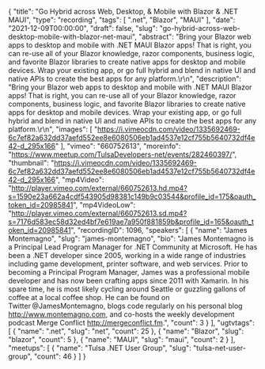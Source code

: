{
  "title": "Go Hybrid across Web, Desktop, & Mobile with Blazor & .NET MAUI",
  "type": "recording",
  "tags": [
    ".net",
    "Blazor",
    "MAUI"
  ],
  "date": "2021-12-09T00:00:00",
  "draft": false,
  "slug": "go-hybrid-across-web-desktop-mobile-with-blazor-net-maui",
  "abstract": "Bring your Blazor web apps to desktop and mobile with .NET MAUI Blazor apps! That is right, you can re-use all of your Blazor knowledge, razor components, business logic, and favorite Blazor libraries to create native apps for desktop and mobile devices. Wrap your existing app, or go full hybrid and blend in native UI and native APIs to create the best apps for any platform.\r\n",
  "description": "Bring your Blazor web apps to desktop and mobile with .NET MAUI Blazor apps! That is right, you can re-use all of your Blazor knowledge, razor components, business logic, and favorite Blazor libraries to create native apps for desktop and mobile devices. Wrap your existing app, or go full hybrid and blend in native UI and native APIs to create the best apps for any platform.\r\n",
  "images": [
    "https://i.vimeocdn.com/video/1335692469-6c7ef82a632dd37aefd552ee8e6080506eb1ad4537e12cf755b5640732df4e42-d_295x166"
  ],
  "vimeo": "660752613",
  "moreinfo": "https://www.meetup.com/TulsaDevelopers-net/events/282460397/",
  "thumbnail": "https://i.vimeocdn.com/video/1335692469-6c7ef82a632dd37aefd552ee8e6080506eb1ad4537e12cf755b5640732df4e42-d_295x166",
  "mp4Video": "http://player.vimeo.com/external/660752613.hd.mp4?s=1590e23a662a4cdf543905d98381c149b9c03544&profile_id=175&oauth_token_id=20985841",
  "mp4VideoLow": "http://player.vimeo.com/external/660752613.sd.mp4?s=7176d583ec58d32ed4bf7e619ae7a950f881859b&profile_id=165&oauth_token_id=20985841",
  "recordingID": 1096,
  "speakers": [
    {
      "name": "James Montemagno",
      "slug": "james-montemagno",
      "bio": "James Montemagno is a Principal Lead Program Manager for .NET Community at Microsoft. He has been a .NET developer since 2005, working in a wide range of industries including game development, printer software, and web services. Prior to becoming a Principal Program Manager, James was a professional mobile developer and has now been crafting apps since 2011 with Xamarin. In his spare time, he is most likely cycling around Seattle or guzzling gallons of coffee at a local coffee shop. He can be found on Twitter @JamesMontemagno, blogs code regularly on his personal blog http://www.montemagno.com, and co-hosts the weekly development podcast Merge Conflict http://mergeconflict.fm.",
      "count": 3
    }
  ],
  "ugtvtags": [
    {
      "name": ".net",
      "slug": "net",
      "count": 25
    },
    {
      "name": "Blazor",
      "slug": "blazor",
      "count": 5
    },
    {
      "name": "MAUI",
      "slug": "maui",
      "count": 2
    }
  ],
  "meetups": [
    {
      "name": "Tulsa .NET User Group",
      "slug": "tulsa-net-user-group",
      "count": 46
    }
  ]
}